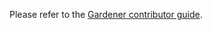 Please refer to the [Gardener contributor guide](https://github.com/gardener/documentation/blob/master/CONTRIBUTING.md).
